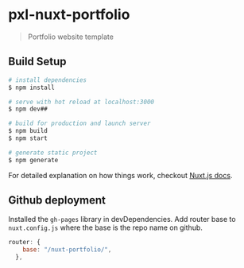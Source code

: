 # pxl-nuxt-portfolio

> Portfolio website template

## Build Setup

``` bash
# install dependencies
$ npm install

# serve with hot reload at localhost:3000
$ npm dev##

# build for production and launch server
$ npm build
$ npm start

# generate static project
$ npm generate
```

For detailed explanation on how things work, checkout [Nuxt.js docs](https://nuxtjs.org).

## Github deployment

Installed the `gh-pages` library in devDependencies.  Add router base to `nuxt.config.js` where the base is the repo name on github.

```js
router: {
    base: "/nuxt-portfolio/",
  },
```

